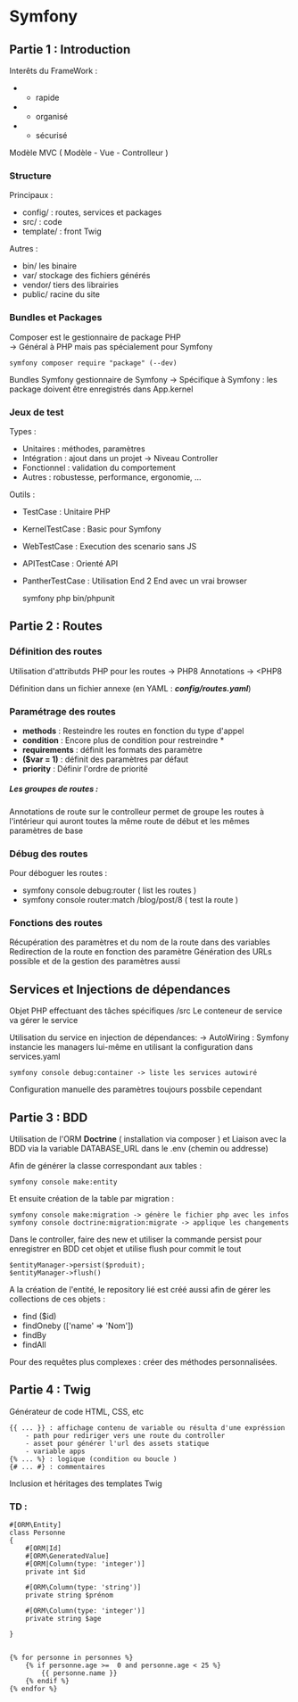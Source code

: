 # Symfony

## Partie 1 : Introduction  

Interêts du FrameWork :
-  + rapide
-  + organisé 
-  + sécurisé

Modèle MVC ( Modèle - Vue - Controlleur )

### Structure

Principaux :
- config/ : routes, services et packages
- src/ : code
- template/ : front Twig

Autres :
- bin/ les binaire
- var/ stockage des fichiers générés
- vendor/ tiers des librairies
- public/ racine du site

### Bundles et Packages 

Composer est le gestionnaire de package PHP  
-> Général à PHP mais pas spécialement pour Symfony

    symfony composer require "package" (--dev)

Bundles Symfony gestionnaire de  Symfony
-> Spécifique à Symfony : les package doivent être enregistrés dans App.kernel

### Jeux de test 

Types :
- Unitaires : méthodes, paramètres
- Intégration : ajout dans un projet -> Niveau Controller
- Fonctionnel : validation du comportement
- Autres : robustesse, performance, ergonomie, ...

Outils : 
- TestCase : Unitaire PHP
- KernelTestCase : Basic pour Symfony
- WebTestCase : Execution des scenario sans JS 
- APITestCase : Orienté API 
- PantherTestCase : Utilisation End 2 End avec un vrai browser
    
    
    symfony php bin/phpunit


## Partie 2 : Routes 


### Définition des routes 
Utilisation d'attributds PHP pour les routes -> PHP8
Annotations -> <PHP8

Définition dans un fichier annexe (en YAML : ***config/routes.yaml***)

### Paramétrage des routes 
- **methods** : Resteindre les routes en fonction du type d'appel
- **condition** : Encore plus de condition pour restreindre *
- **requirements** : définit les formats des paramètre
- **($var = 1)** : définit des paramètres par défaut
- **priority** : Définir l'ordre de priorité

##### **Les groupes de routes :**

Annotations de route sur le controlleur permet de groupe les routes à l'intérieur qui auront toutes la même route de début et les mêmes paramètres de base

### Débug des routes
Pour déboguer les routes : 
- symfony console debug:router ( list les routes )
- symfony console router:match /blog/post/8 ( test la route )

### Fonctions des routes 

Récupération des paramètres et du nom de la route dans des variables 
Redirection de la route en fonction des paramètre
Génération des URLs possible et de la gestion des paramètres aussi

## Services et Injections de dépendances 

Objet PHP effectuant des tâches spécifiques /src
Le conteneur de service va gérer le service 

Utilisation du service en injection de dépendances:
    -> AutoWiring  : Symfony instancie les managers lui-même en utilisant la configuration dans services.yaml

    symfony console debug:container -> liste les services autowiré

Configuration manuelle des paramètres toujours possbile cependant

## Partie 3 : BDD 

Utilisation de l'ORM **Doctrine** ( installation via composer ) et Liaison avec la BDD via la variable DATABASE_URL dans le .env (chemin ou addresse)

Afin de générer la classe correspondant aux tables : 

    symfony console make:entity

Et ensuite création de la table par migration :

    symfony console make:migration -> génère le fichier php avec les infos 
    symfony console doctrine:migration:migrate -> applique les changements 

Dans le controller, faire des new et utiliser la commande persist pour enregistrer en BDD cet objet et utilise flush pour commit le tout 

    $entityManager->persist($produit);
    $entityManager->flush()

A la création de l'entité, le repository lié est créé aussi afin de gérer les collections de ces objets : 
- find ($id)
- findOneby (['name' => 'Nom'])
- findBy
- findAll

Pour des requêtes plus complexes : créer des méthodes personnalisées.

## Partie 4 : Twig

Générateur de code HTML, CSS, etc

    {{ ... }} : affichage contenu de variable ou résulta d'une expréssion 
        - path pour rediriger vers une route du controller
        - asset pour générer l'url des assets statique
        - variable apps
    {% ... %} : logique (condition ou boucle )
    {# ... #} : commentaires 

Inclusion et héritages des templates Twig 

### TD : 

    #[ORM\Entity]
    class Personne
    {
        #[ORM|Id]
        #[ORM\GeneratedValue]
        #[ORM|Column(type: 'integer')]
        private int $id

        #[ORM\Column(type: 'string')]
        private string $prénom

        #[ORM\Column(type: 'integer')]
        private string $age

    }


    {% for personne in personnes %}
        {% if personne.age >=  0 and personne.age < 25 %}
            {{ personne.name }}
        {% endif %}
    {% endfor %}
